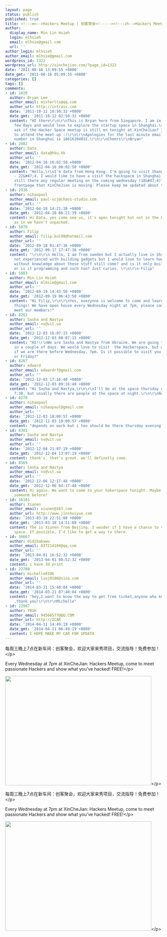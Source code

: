 ```yaml
---
layout: page
status: publish
published: true
title: <!--:en-->Hackers Meetup | 创客聚会<!--:--><!--:zh-->Hackers Meetup | 创客聚会<!--:-->
author:
  display_name: Min Lin Hsieh
  login: mlhsieh
  email: mlhsie@gmail.com
  url: ''
author_login: mlhsieh
author_email: mlhsie@gmail.com
wordpress_id: 1322
wordpress_url: http://xinchejian.com/?page_id=1322
date: '2011-08-16 13:09:55 +0800'
date_gmt: '2011-08-16 05:09:55 +0800'
categories: []
tags: []
comments:
- id: 1020
  author: Bryan Lee
  author_email: misterlts@qq.com
  author_url: http://intraix.com
  date: '2011-10-12 10:50:32 +0800'
  date_gmt: '2011-10-12 02:50:32 +0800'
  content: "HI there\r\n\r\nThis is Bryan here from Singapore. I am in Shanghai this
    few days and would love to explore the startup space in Shanghai.\r\n\r\nMay I
    ask if the Hacker Space meetup is still on tonight at XinCheJian? I would like
    to attend the meet up :)\r\n\r\nApologies for the last minute email. My contact
    number in Shanghai is 18616204032.\r\n\r\nCheers\r\nBryan"
- id: 2882
  author: Data
  author_email: data@hku.hk
  author_url: ''
  date: '2012-04-16 16:02:50 +0800'
  date_gmt: '2012-04-16 08:02:50 +0800'
  content: "Hello,\r\nI'm data from Hong Kong. I'm going to visit Shanghai from 18&#47;4
    - 22&#47;4. I would like to have a visit the hackspace in Shanghai.\r\n\r\nIs
    still there any regular meeting on the coming wednesday (18&#47;4)? I read the
    frontpage that XinCheJian is moving. Please keep me updated about this.\r\n\r\nThanks,\r\ndata"
- id: 2936
  author: nihaopaul
  author_email: paul-xcj@chaos-studio.com
  author_url: ''
  date: '2012-04-18 14:21:39 +0800'
  date_gmt: '2012-04-18 06:21:39 +0800'
  content: Hi Data, yes come see us, it's open tonight but not in the best of shapes..
    as in we havn't unpacked.
- id: 5870
  author: Filip
  author_email: filip.kul98@hotmail.com
  author_url: ''
  date: '2012-09-18 01:47:36 +0800'
  date_gmt: '2012-09-17 17:47:36 +0800'
  content: "\r\n\r\n Hello, I am from sweden but I actually live in Shanghai, I am
    not experienced with building gadgets but I would love to learn how. Can people
    without knowledge about these stuff still come? and is it only building robots
    or is it programming and such too? Just curios. \r\n\r\n-Filip"
- id: 5883
  author: Min Lin Hsieh
  author_email: mlhsie@gmail.com
  author_url: ''
  date: '2012-09-19 14:43:50 +0800'
  date_gmt: '2012-09-19 06:43:50 +0800'
  content: "Hi Filip,\r\n\r\nYes, everyone is welcome to come and learn how to make
    things! We have open house every Wednesday night at 7pm, please come visit and
    meet our members!"
- id: 8262
  author: Sasha and Nastya
  author_email: nv@vit.ua
  author_url: ''
  date: '2012-12-03 16:07:15 +0800'
  date_gmt: '2012-12-03 08:07:15 +0800'
  content: "HI!\r\nWe are Sasha and Nastya from Ukraine. We are going to Shanghai
    in a couple of days. We would love to visit  the Hackerspace, but we are not sure
    if we are there before Wednesday, 7pm. Is it possible to visit you on Thurthday
    or Friday?"
- id: 8267
  author: edward
  author_email: edwardrf@gmail.com
  author_url: ''
  date: '2012-12-03 17:16:40 +0800'
  date_gmt: '2012-12-03 09:16:40 +0800'
  content: "Hi Sasha and Nastya,\r\n\r\nI'll be at the space thursday night after
    7:30, but usually there are people at the space at night.\r\n\r\nRegards\r\nEdward"
- id: 8270
  author: nihaopaul
  author_email: nihaopaul@gmail.com
  author_url: ''
  date: '2012-12-03 18:00:57 +0800'
  date_gmt: '2012-12-03 10:00:57 +0800'
  content: "depends on work but i too should be there thursday evening.\r\n\r\npaul"
- id: 8381
  author: Sasha and Nastya
  author_email: nv@vit.ua
  author_url: ''
  date: '2012-12-04 21:07:19 +0800'
  date_gmt: '2012-12-04 13:07:19 +0800'
  content: thank's. that's great. we'll definetly come.
- id: 8569
  author: Sasha and Nastya
  author_email: nv@vit.ua
  author_url: ''
  date: '2012-12-06 12:17:48 +0800'
  date_gmt: '2012-12-06 04:17:48 +0800'
  content: Hi again. We want to come to your hakerspace tonight. Maybe we should contact
    someone before?
- id: 16161
  author: Xiunen
  author_email: xiunen@163.com
  author_url: http://www.jinshuiyue.com
  date: '2013-03-18 22:51:08 +0800'
  date_gmt: '2013-03-18 14:51:08 +0800'
  content: The is Xiunen from Beijing. I wonder if I have a chance to visit your working
    space. If possible, I`d like to get a way to there.
- id: 16667
  author: didibabawu
  author_email: 837214104@qq.com
  author_url: ''
  date: '2013-04-01 16:52:32 +0800'
  date_gmt: '2013-04-01 08:52:32 +0800'
  content: i have 3d print
- id: 22788
  author: michelle0106
  author_email: luxj0106@sina.com
  author_url: ''
  date: '2014-03-21 15:40:04 +0800'
  date_gmt: '2014-03-21 07:40:04 +0800'
  content: "hey,I want to know the way to get free ticket,anyone who knows ,tell me
    ,thank you!\r\n\r\nMichelle"
- id: 22967
  author: YBSH
  author_email: 94566577@QQ.COM
  author_url: http://ICAR
  date: '2014-04-11 14:49:19 +0800'
  date_gmt: '2014-04-11 06:49:19 +0800'
  content: I HOPE MAKE MY CAR FOR UPDATA
---
```

<p><!--:en--></p>
<p>每周三晚上7点在新车间：创客聚会，欢迎大家来秀项目，交流指导！免费参加！<&#47;p></p>
<p>Every Wednesday at 7pm at XinCheJian: Hackers Meetup, come to meet passionate Hackers and show what you've hacked! FREE!<&#47;p></p>
<p><img width="470" height="352" src="http:&#47;&#47;xinchejian.com&#47;wp-content&#47;uploads&#47;2011&#47;06&#47;Show.jpg"><&#47;p></p>
<p><!--::--></p>
<p><!--:zh--></p>
<p>每周三晚上7点在新车间：创客聚会，欢迎大家来秀项目，交流指导！免费参加！<&#47;p></p>
<p>Every Wednesday at 7pm at XinCheJian: Hackers Meetup, come to meet passionate Hackers and show what you've hacked! FREE!<&#47;p></p>
<p><img width="470" height="352" src="http:&#47;&#47;xinchejian.com&#47;wp-content&#47;uploads&#47;2011&#47;06&#47;Show.jpg"><&#47;p></p>
<p><!--::--></p>
